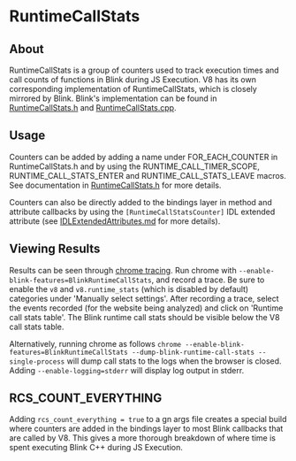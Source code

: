 # RuntimeCallStats

## About

RuntimeCallStats is a group of counters used to track execution times and call counts of functions in Blink during JS Execution. V8 has its own corresponding implementation of RuntimeCallStats, which is closely mirrored by Blink. Blink's implementation can be found in [RuntimeCallStats.h](RuntimeCallStats.h) and [RuntimeCallStats.cpp](RuntimeCallStats.cpp).

## Usage

Counters can be added by adding a name under FOR_EACH_COUNTER in RuntimeCallStats.h and by using the RUNTIME_CALL_TIMER_SCOPE, RUNTIME_CALL_STATS_ENTER and RUNTIME_CALL_STATS_LEAVE macros. See documentation in [RuntimeCallStats.h](RuntimeCallStats.h) for more details.

Counters can also be directly added to the bindings layer in method and attribute callbacks by using the `[RuntimeCallStatsCounter]` IDL extended attribute (see [IDLExtendedAttributes.md](../../bindings/IDLExtendedAttributes.md#RuntimeCallStatsCounter_m_a) for more details).

## Viewing Results

Results can be seen through [chrome tracing](https://www.chromium.org/developers/how-tos/trace-event-profiling-tool). Run chrome with `--enable-blink-features=BlinkRuntimeCallStats`, and record a trace. Be sure to enable the `v8` and `v8.runtime_stats` (which is disabled by default) categories under 'Manually select settings'. After recording a trace, select the events recorded (for the website being analyzed) and click on 'Runtime call stats table'. The Blink runtime call stats should be visible below the V8 call stats table.

Alternatively, running chrome as follows `chrome --enable-blink-features=BlinkRuntimeCallStats --dump-blink-runtime-call-stats --single-process` will dump call stats to the logs when the browser is closed. Adding `--enable-logging=stderr` will display log output in stderr.

## RCS_COUNT_EVERYTHING

Adding `rcs_count_everything = true` to a gn args file creates a special build where counters are added in the bindings layer to most Blink callbacks that are called by V8. This gives a more thorough breakdown of where time is spent executing Blink C++ during JS Execution.
